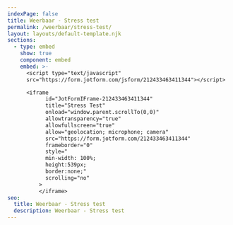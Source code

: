 ```yaml
---
indexPage: false
title: Weerbaar - Stress test
permalink: /weerbaar/stress-test/
layout: layouts/default-template.njk
sections:
  - type: embed
    show: true
    component: embed
    embed: >-
      <script type="text/javascript"
      src="https://form.jotform.com/jsform/212433463411344"></script>

      <iframe
            id="JotFormIFrame-212433463411344"
            title="Stress Test"
            onload="window.parent.scrollTo(0,0)"
            allowtransparency="true"
            allowfullscreen="true"
            allow="geolocation; microphone; camera"
            src="https://form.jotform.com/212433463411344"
            frameborder="0"
            style="
            min-width: 100%;
            height:539px;
            border:none;"
            scrolling="no"
          >
          </iframe>
seo:
  title: Weerbaar - Stress test
  description: Weerbaar - Stress test
---
```

